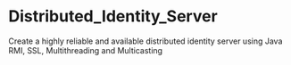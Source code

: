 Distributed_Identity_Server
===========================

Create a highly reliable and available distributed identity server using Java RMI, SSL, Multithreading and Multicasting
